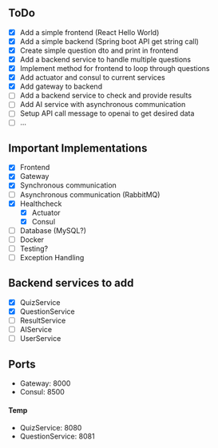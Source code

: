 ## ToDo

- [x] Add a simple frontend (React Hello World)
- [x] Add a simple backend (Spring boot API get string call)
- [x] Create simple question dto and print in frontend
- [x] Add a backend service to handle multiple questions
- [x] Implement method for frontend to loop through questions
- [x] Add actuator and consul to current services
- [x] Add gateway to backend
- [ ] Add a backend service to check and provide results
- [ ] Add AI service with asynchronous communication
- [ ] Setup API call message to openai to get desired data
- [ ] ...

## Important Implementations

- [x] Frontend
- [x] Gateway
- [x] Synchronous communication
- [ ] Asynchronous communication (RabbitMQ)
- [x] Healthcheck
  - [x] Actuator
  - [x] Consul
- [ ] Database (MySQL?)
- [ ] Docker
- [ ] Testing?
- [ ] Exception Handling

## Backend services to add

- [x] QuizService
- [x] QuestionService
- [ ] ResultService
- [ ] AIService
- [ ] UserService

## Ports

- Gateway: 8000
- Consul: 8500

#### Temp

- QuizService: 8080
- QuestionService: 8081
